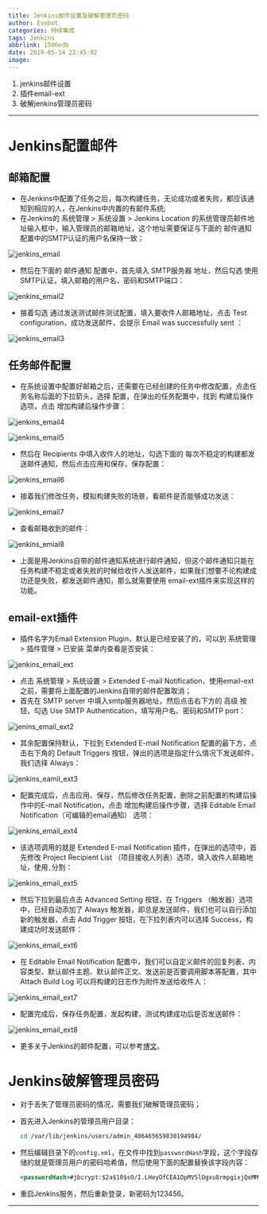 ```yaml
---
title: Jenkins邮件设置及破解管理员密码
author: Evobot
categories: 持续集成
tags: Jenkins
abbrlink: 1506edb
date: 2019-05-14 22:45:02
image:
---
```




1. jenkins邮件设置
2.  插件email-ext
3.  破解jenkins管理员密码
<!--more-->
---

# Jenkins配置邮件

## 邮箱配置

- 在Jenkins中配置了任务之后，每次构建任务，无论成功或者失败，都应该通知到相应的人，在Jenkins中内置的有邮件系统;
- 在Jenkins的 系统管理 > 系统设置 >  Jenkins Location 的系统管理员邮件地址输入框中，输入管理员的邮箱地址，这个地址需要保证与下面的 邮件通知 配置中的SMTP认证的用户名保持一致；

![jenkins_email](https://s2.ax1x.com/2019/05/14/EobiLD.png)

- 然后在下面的 邮件通知 配置中，首先填入 SMTP服务器 地址，然后勾选 使用SMTP认证，填入邮箱的用户名、密码和SMTP端口：

![jenkins_email2](https://s2.ax1x.com/2019/05/14/EoqgEQ.png)

- 接着勾选 通过发送测试邮件测试配置，填入要收件人邮箱地址，点击 Test configuration，成功发送邮件，会提示 Email was successfully sent ：

![jenkins_email3](https://s2.ax1x.com/2019/05/14/EoLJx0.png)

## 任务邮件配置

- 在系统设置中配置好邮箱之后，还需要在已经创建的任务中修改配置，点击任务名称后面的下拉箭头，选择 配置，在弹出的任务配置中，找到 构建后操作 选项，点击 增加构建后操作步骤：

![jenkins_email4](https://s2.ax1x.com/2019/05/14/EoXR4H.png)

![jenkins_email5](https://s2.ax1x.com/2019/05/14/EoXfCd.png)

- 然后在 Recipients 中填入收件人的地址，勾选下面的 每次不稳定的构建都发送邮件通知，然后点击应用和保存，保存配置：

![jenkins_email6](https://s2.ax1x.com/2019/05/14/EoXqUg.png)

- 接着我们修改任务，模拟构建失败的场景，看邮件是否能够成功发送：

![jenkins_email7](https://s2.ax1x.com/2019/05/14/EojEG9.png)

- 查看邮箱收到的邮件：

![jenkins_emial8](https://s2.ax1x.com/2019/05/14/EojZx1.png)

- 上面是用Jenkins自带的邮件通知系统进行邮件通知，但这个邮件通知只能在任务构建不稳定或者失败的时候给收件人发送邮件，如果我们想要不论构建成功还是失败，都发送邮件通知，那么就需要使用 email-ext插件来实现这样的功能。

## email-ext插件

- 插件名字为Email Extension Plugin，默认是已经安装了的，可以到 系统管理 > 插件管理 > 已安装 菜单内查看是否安装：

![jenkins_email_ext](https://s2.ax1x.com/2019/05/15/E7ftSS.png)

- 点击 系统管理 > 系统设置 > Extended E-mail Notification，使用email-ext之前，需要将上面配置的Jenkins自带的邮件配置取消；
- 首先在 SMTP server 中填入smtp服务器地址，然后点击右下方的 高级 按钮，勾选 Use SMTP Authentication，填写用户名、密码和SMTP port：

![jenins_email_ext2](https://s2.ax1x.com/2019/05/15/E7hStP.png)

- 其余配置保持默认，下拉到 Extended E-mail Notification 配置的最下方，点击右下角的 Default Triggers 按钮，弹出的选项是指定什么情况下发送邮件，我们选择 Always：

![jenkins_eamil_ext3](https://s2.ax1x.com/2019/05/15/E7hYA1.png)

- 配置完成后，点击应用、保存，然后修改任务配置，删除之前配置的构建后操作中的E-mail Notification，点击 增加构建后操作步骤，选择 Editable Email Notification（可编辑的email通知） 选项：

![jenkins_email_ext4](https://s2.ax1x.com/2019/05/15/E747se.png)

- 该选项调用的就是 Extended E-mail Notification 插件，在弹出的选项中，首先修改 Project Recipient List （项目接收人列表）选项，填入收件人邮箱地址，使用`,`分割：

![jenkins_email_ext5](https://s2.ax1x.com/2019/05/15/E75ZWV.png)

- 然后下拉到最后点击 Advanced Setting 按钮，在 Triggers （触发器）选项中，已经自动添加了 Always 触发器，即总是发送邮件，我们也可以自行添加新的触发器，点击 Add Trigger 按钮，在下拉列表内可以选择 Success，构建成功时发送邮件：

![jenkins_email_ext6](https://s2.ax1x.com/2019/05/15/E75weH.png)

- 在 Editable Email Notification 配置中，我们可以自定义邮件的回复列表、内容类型、默认邮件主题、默认邮件正文、发送前是否要调用脚本等配置，其中 Attach Build Log 可以将构建的日志作为附件发送给收件人：

![jenkins_email_ext7](https://s2.ax1x.com/2019/05/15/E75ROg.png)

- 配置完成后，保存任务配置，发起构建，测试构建成功后是否发送邮件：

![jenkins_email_ext8](https://s2.ax1x.com/2019/05/15/E75j0J.png)

- 更多关于Jenkins的邮件配置，可以参考[博文](http://www.cnblogs.com/zz0412/p/jenkins_jj_01.html)。

# Jenkins破解管理员密码

- 对于丢失了管理员密码的情况，需要我们破解管理员密码；

- 首先进入Jenkins的管理员用户目录：

  ```bash
  cd /var/lib/jenkins/users/admin_406465659830194984/
  ```

- 然后编辑目录下的`config.xml`，在文件中找到`passwordHash`字段，这个字段存储的就是管理员用户的密码哈希值，然后使用下面的配置替换该字段内容：

  ```xml
  <passwordHash>#jbcrypt:$2a$10$sO/I.LHeyOfCEA1DpMVSlOgxu8rmpgixjQeMMw7BkPKbKR1LK1lpi</passwordHash>
  ```

- 重启Jenkins服务，然后重新登录，新密码为123456。

---

